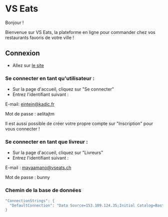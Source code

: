 # VS Eats
Bonjour !

Bienvenue sur VS Eats, la plateforme en ligne pour commander chez vos restaurants favoris de votre ville !

## Connexion
- Allez sur [le site](http://153.109.124.35:81/VSEats_AlBa)

### Se connecter en tant qu'utilisateur :
- Sur la page d'accueil, cliquez sur "Se connecter"
- Entrez l'identifiant suivant :

E-mail: eintein@kadic.fr

Mot de passe : aelitajtm

Il est aussi possible de créer votre propre compte sur "Inscription" pour vous connecter !

### Se connecter en tant que livreur :
- Sur la page d'accueil, cliquez sur "Livreurs"
- Entrez l'identifiant suivant :

E-mail : mayaamano@vseats.ch

Mot de passe : bunny

### Chemin de la base de données
```C#
"ConnectionStrings": {
  "DefaultConnection": "Data Source=153.109.124.35;Initial Catalog=BastienEats;Integrated Security=False;User ID=6231db;Password=Pwd46231.;MultipleActiveResultSets=True"
}
```
